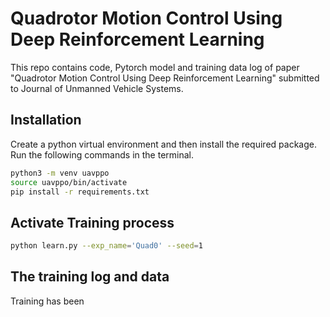 # Quadrotor Motion Control Using Deep Reinforcement Learning

This repo contains code, Pytorch model and training data log of paper "Quadrotor Motion Control Using Deep Reinforcement Learning" submitted to Journal of Unmanned Vehicle Systems.

## Installation

Create a python virtual environment and then install the required package. Run the following commands in the terminal.
```bash
python3 -m venv uavppo
source uavppo/bin/activate
pip install -r requirements.txt
```

## Activate Training process

```bash
python learn.py --exp_name='Quad0' --seed=1
```

## The training log and data
Training has been 